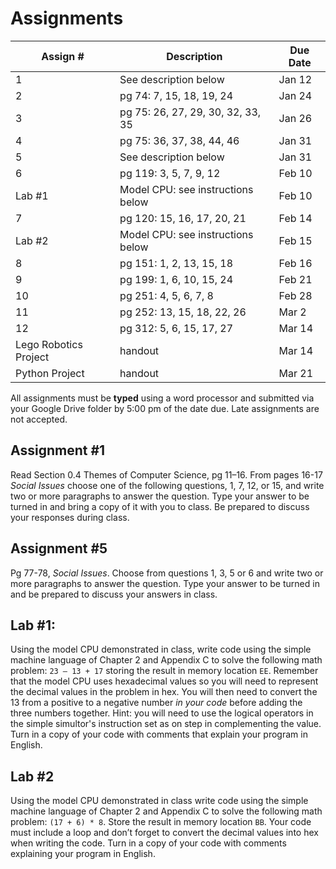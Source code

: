 # Assignments

Assign # | Description | Due Date
-------- | ----------- | --------
1 | See description below | Jan 12
2 | pg 74: 7, 15, 18, 19, 24  | Jan 24
3 | pg 75: 26, 27, 29, 30, 32, 33, 35 | Jan 26
4 | pg 75: 36, 37, 38, 44, 46 | Jan 31
5 | See description below | Jan 31
6 | pg 119: 3, 5, 7, 9, 12 | Feb 10
Lab #1 | Model CPU: see instructions below | Feb 10
7 | pg 120: 15, 16, 17, 20, 21 | Feb 14
Lab #2 | Model CPU: see instructions below | Feb 15
8 | pg 151: 1, 2, 13, 15, 18 | Feb 16
9 | pg 199: 1, 6, 10, 15, 24 | Feb 21
10 | pg 251: 4, 5, 6, 7, 8 | Feb 28
11 | pg 252: 13, 15, 18, 22, 26 | Mar 2
12 | pg 312: 5, 6, 15, 17, 27 | Mar 14
Lego Robotics Project | handout | Mar 14
Python Project | handout | Mar 21

All assignments must be **typed** using a word processor and submitted via your Google Drive folder by 5:00 pm of the date due. Late assignments are not accepted.

## Assignment #1

Read Section 0.4 Themes of Computer Science, pg 11–16. From pages 16-17 _Social Issues_ choose one of the following questions, 1, 7, 12, or 15, and write two or more paragraphs to answer the question. Type your answer to be turned in and bring a copy of it with you to class. Be prepared to discuss your responses during class.

## Assignment #5

Pg 77-78, _Social Issues_. Choose from questions 1, 3, 5 or
6 and write two or more paragraphs to answer the question. Type your
answer to be turned in and be prepared to discuss your answers in class.

## Lab #1:

Using the model CPU demonstrated in class, write code using the simple machine language of Chapter 2 and Appendix C to solve the following math problem: `23 – 13 + 17` storing the result in memory location `EE`. Remember that the model CPU uses hexadecimal values so you will need to represent the decimal values in the problem in hex. You will then need to convert the 13 from a positive to a negative number _in your code_ before adding the three numbers together. Hint: you will need to use the logical operators in the simple simultor's instruction set as on step in complementing the value. Turn in a copy of your code with comments that explain your program in English.

## Lab #2

Using the model CPU demonstrated in class write code using the simple machine language of Chapter 2 and Appendix C to solve the following math problem: `(17 + 6) * 8`. Store the result in memory location `BB`. Your code must include a loop and don’t forget to convert the decimal values into hex when writing the code. Turn in a copy of your code with comments explaining your program in English.
